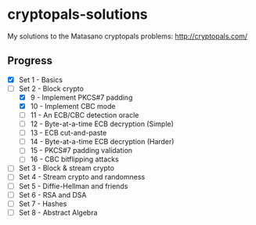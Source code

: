 # cryptopals-solutions
My solutions to the Matasano cryptopals problems: http://cryptopals.com/

## Progress

- [x] Set 1 - Basics
- [ ] Set 2 - Block crypto
  - [x] 9 - Implement PKCS#7 padding
  - [x] 10 - Implement CBC mode
  - [ ] 11 - An ECB/CBC detection oracle
  - [ ] 12 - Byte-at-a-time ECB decryption (Simple)
  - [ ] 13 - ECB cut-and-paste
  - [ ] 14 - Byte-at-a-time ECB decryption (Harder)
  - [ ] 15 - PKCS#7 padding validation
  - [ ] 16 - CBC bitflipping attacks
- [ ] Set 3 - Block & stream crypto
- [ ] Set 4 - Stream crypto and randomness
- [ ] Set 5 - Diffie-Hellman and friends
- [ ] Set 6 - RSA and DSA
- [ ] Set 7 - Hashes
- [ ] Set 8 - Abstract Algebra
